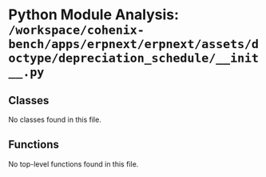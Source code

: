 # Python Module Analysis: `/workspace/cohenix-bench/apps/erpnext/erpnext/assets/doctype/depreciation_schedule/__init__.py`

## Classes

No classes found in this file.


## Functions

No top-level functions found in this file.
